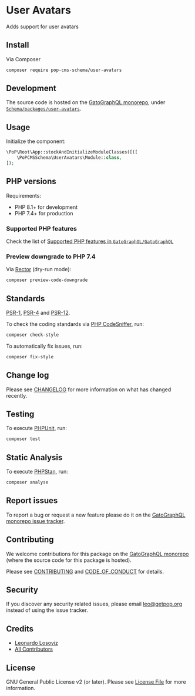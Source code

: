 # User Avatars

<!--
[![Build Status][ico-travis]][link-travis]
[![Quality Score][ico-code-quality]][link-code-quality]
[![Software License][ico-license]](LICENSE.md)
[![Latest Version on Packagist][ico-version]][link-packagist]
[![Coverage Status][ico-scrutinizer]][link-scrutinizer]
[![Total Downloads][ico-downloads]][link-downloads]
-->

Adds support for user avatars

## Install

Via Composer

``` bash
composer require pop-cms-schema/user-avatars
```

## Development

The source code is hosted on the [GatoGraphQL monorepo](https://github.com/GatoGraphQL/GatoGraphQL), under [`Schema/packages/user-avatars`](https://github.com/GatoGraphQL/GatoGraphQL/tree/master/layers/Schema/packages/user-avatars).

## Usage

Initialize the component:

``` php
\PoP\Root\App::stockAndInitializeModuleClasses([([
    \PoPCMSSchema\UserAvatars\Module::class,
]);
```

## PHP versions

Requirements:

- PHP 8.1+ for development
- PHP 7.4+ for production

### Supported PHP features

Check the list of [Supported PHP features in `GatoGraphQL/GatoGraphQL`](https://github.com/GatoGraphQL/GatoGraphQL/blob/master/docs/supported-php-features.md)

### Preview downgrade to PHP 7.4

Via [Rector](https://github.com/rectorphp/rector) (dry-run mode):

```bash
composer preview-code-downgrade
```

## Standards

[PSR-1](https://www.php-fig.org/psr/psr-1), [PSR-4](https://www.php-fig.org/psr/psr-4) and [PSR-12](https://www.php-fig.org/psr/psr-12).

To check the coding standards via [PHP CodeSniffer](https://github.com/squizlabs/PHP_CodeSniffer), run:

``` bash
composer check-style
```

To automatically fix issues, run:

``` bash
composer fix-style
```

## Change log

Please see [CHANGELOG](CHANGELOG.md) for more information on what has changed recently.

## Testing

To execute [PHPUnit](https://phpunit.de/), run:

``` bash
composer test
```

## Static Analysis

To execute [PHPStan](https://github.com/phpstan/phpstan), run:

``` bash
composer analyse
```

## Report issues

To report a bug or request a new feature please do it on the [GatoGraphQL monorepo issue tracker](https://github.com/GatoGraphQL/GatoGraphQL/issues).

## Contributing

We welcome contributions for this package on the [GatoGraphQL monorepo](https://github.com/GatoGraphQL/GatoGraphQL) (where the source code for this package is hosted).

Please see [CONTRIBUTING](CONTRIBUTING.md) and [CODE_OF_CONDUCT](CODE_OF_CONDUCT.md) for details.

## Security

If you discover any security related issues, please email leo@getpop.org instead of using the issue tracker.

## Credits

- [Leonardo Losoviz][link-author]
- [All Contributors][link-contributors]

## License

GNU General Public License v2 (or later). Please see [License File](LICENSE.md) for more information.

[ico-version]: https://img.shields.io/packagist/v/pop-cms-schema/user-avatars.svg?style=flat-square
[ico-license]: https://img.shields.io/badge/license-GPLv2-brightgreen.svg?style=flat-square
[ico-travis]: https://img.shields.io/travis/pop-cms-schema/user-avatars/master.svg?style=flat-square
[ico-scrutinizer]: https://img.shields.io/scrutinizer/coverage/g/pop-cms-schema/user-avatars.svg?style=flat-square
[ico-code-quality]: https://img.shields.io/scrutinizer/g/pop-cms-schema/user-avatars.svg?style=flat-square
[ico-downloads]: https://img.shields.io/packagist/dt/pop-cms-schema/user-avatars.svg?style=flat-square

[link-packagist]: https://packagist.org/packages/pop-cms-schema/user-avatars
[link-travis]: https://travis-ci.org/pop-cms-schema/user-avatars
[link-scrutinizer]: https://scrutinizer-ci.com/g/pop-cms-schema/user-avatars/code-structure
[link-code-quality]: https://scrutinizer-ci.com/g/pop-cms-schema/user-avatars
[link-downloads]: https://packagist.org/packages/pop-cms-schema/user-avatars
[link-author]: https://github.com/leoloso
[link-contributors]: ../../../../../../contributors

